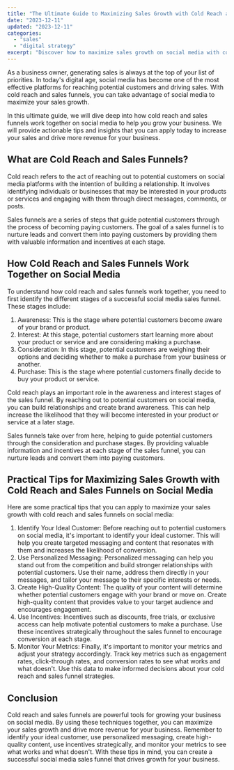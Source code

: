 ```yaml
---
title: "The Ultimate Guide to Maximizing Sales Growth with Cold Reach and Sales Funnels on Social Media"
date: "2023-12-11"
updated: "2023-12-11"
categories: 
  - "sales"
  - "digital strategy"
excerpt: "Discover how to maximize sales growth on social media with cold reach and sales funnels. Our ultimate guide provides actionable tips for building relationships, nurturing leads, and converting customers. Learn how to identify your ideal customer, use personalized messaging, create high-quality content, and use incentives strategically. Monitor your metrics to optimize your strategy and drive growth for your business."
--- 
```


As a business owner, generating sales is always at the top of your list of priorities. In today's digital age, social media has become one of the most effective platforms for reaching potential customers and driving sales. With cold reach and sales funnels, you can take advantage of social media to maximize your sales growth.

In this ultimate guide, we will dive deep into how cold reach and sales funnels work together on social media to help you grow your business. We will provide actionable tips and insights that you can apply today to increase your sales and drive more revenue for your business.

## What are Cold Reach and Sales Funnels?

Cold reach refers to the act of reaching out to potential customers on social media platforms with the intention of building a relationship. It involves identifying individuals or businesses that may be interested in your products or services and engaging with them through direct messages, comments, or posts.

Sales funnels are a series of steps that guide potential customers through the process of becoming paying customers. The goal of a sales funnel is to nurture leads and convert them into paying customers by providing them with valuable information and incentives at each stage.

## How Cold Reach and Sales Funnels Work Together on Social Media

To understand how cold reach and sales funnels work together, you need to first identify the different stages of a successful social media sales funnel. These stages include:

1. Awareness: This is the stage where potential customers become aware of your brand or product.
2. Interest: At this stage, potential customers start learning more about your product or service and are considering making a purchase.
3. Consideration: In this stage, potential customers are weighing their options and deciding whether to make a purchase from your business or another.
4. Purchase: This is the stage where potential customers finally decide to buy your product or service.

Cold reach plays an important role in the awareness and interest stages of the sales funnel. By reaching out to potential customers on social media, you can build relationships and create brand awareness. This can help increase the likelihood that they will become interested in your product or service at a later stage.

Sales funnels take over from here, helping to guide potential customers through the consideration and purchase stages. By providing valuable information and incentives at each stage of the sales funnel, you can nurture leads and convert them into paying customers.

## Practical Tips for Maximizing Sales Growth with Cold Reach and Sales Funnels on Social Media

Here are some practical tips that you can apply to maximize your sales growth with cold reach and sales funnels on social media:

1. Identify Your Ideal Customer: Before reaching out to potential customers on social media, it's important to identify your ideal customer. This will help you create targeted messaging and content that resonates with them and increases the likelihood of conversion.
2. Use Personalized Messaging: Personalized messaging can help you stand out from the competition and build stronger relationships with potential customers. Use their name, address them directly in your messages, and tailor your message to their specific interests or needs.
3. Create High-Quality Content: The quality of your content will determine whether potential customers engage with your brand or move on. Create high-quality content that provides value to your target audience and encourages engagement.
4. Use Incentives: Incentives such as discounts, free trials, or exclusive access can help motivate potential customers to make a purchase. Use these incentives strategically throughout the sales funnel to encourage conversion at each stage.
5. Monitor Your Metrics: Finally, it's important to monitor your metrics and adjust your strategy accordingly. Track key metrics such as engagement rates, click-through rates, and conversion rates to see what works and what doesn't. Use this data to make informed decisions about your cold reach and sales funnel strategies.

## Conclusion

Cold reach and sales funnels are powerful tools for growing your business on social media. By using these techniques together, you can maximize your sales growth and drive more revenue for your business. Remember to identify your ideal customer, use personalized messaging, create high-quality content, use incentives strategically, and monitor your metrics to see what works and what doesn't. With these tips in mind, you can create a successful social media sales funnel that drives growth for your business.